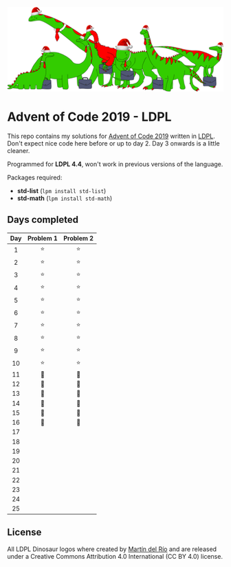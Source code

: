 ![Advent LDPL](images/advent_logo.png)

# Advent of Code 2019 - LDPL

This repo contains my solutions for [Advent of Code 2019](https://adventofcode.com/2019) written in
[LDPL](https://github.com/Lartu/ldpl). Don't expect nice code here before or up to day 2. Day 3 onwards
is a little cleaner.

Programmed for **LDPL 4.4**, won't
work in previous versions of the language.

Packages required:
 * **std-list** (`lpm install std-list`)
 * **std-math** (`lpm install std-math`)

## Days completed

| Day | Problem 1 | Problem 2 |
|:---:|:---:|:---:|
| 1 | ⭐ | ⭐ |
| 2 | ⭐ | ⭐ |
| 3 | ⭐ | ⭐ |
| 4 | ⭐ | ⭐ |
| 5 | ⭐ | ⭐ |
| 6 | ⭐ | ⭐ |
| 7 | ⭐ | ⭐ |
| 8 | ⭐ | ⭐ |
| 9 | ⭐ | ⭐ |
| 10 | ⭐ | ⭐ |
| 11 | 🎅 | 🎅 |
| 12 | 🎅 | 🎅 |
| 13 | 🎅 | 🎅 |
| 14 | 🎅 | 🎅 |
| 15 | 🎅 | 🎅 |
| 16 | 🎅 | 🎅 |
| 17 |  |  |
| 18 |  |  |
| 19 |  |  |
| 20 |  |  |
| 21 |  |  |
| 22 |  |  |
| 23 |  |  |
| 24 |  |  |
| 25 |  |  |
 
 ## License
 
All LDPL Dinosaur logos where created by [Martín del Río](https://lartu.net) and are released under a Creative Commons Attribution 4.0 International (CC BY 4.0) license.
